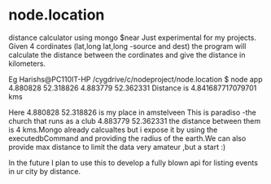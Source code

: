 # node.location
distance calculator using mongo $near
Just experimental for my projects.
Given 4 cordinates (lat,long lat,long -source and dest) the program will 
calculate the distance between the cordinates and give the distance in kilometers.

Eg 
Harishs@PC110IT-HP /cygdrive/c/nodeproject/node.location
$ node app 4.880828 52.318826 4.883779 52.362331
Distance is 4.841687717079701 kms

Here 4.880828 52.318826 is my place in amstelveen
This is paradiso -the church that runs as a club 4.883779 52.362331 the distance between them is 4 kms.Mongo already calcualtes
but i expose it by using the executedbCommand and providing the radius of the earth.We can also provide max distance to limit the data
very amateur ,but a start :)
 
In the future I plan to use this to develop a fully blown api for listing events in ur city by distance. 

